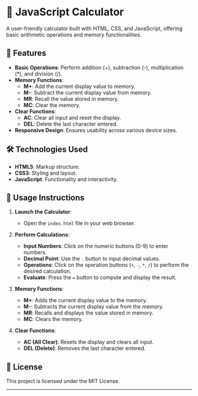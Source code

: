 # 🧮 JavaScript Calculator

A user-friendly calculator built with HTML, CSS, and JavaScript, offering basic arithmetic operations and memory functionalities.

## 🌟 Features

- **Basic Operations**: Perform addition (+), subtraction (-), multiplication (*), and division (/).
- **Memory Functions**:
  - **M+**: Add the current display value to memory.
  - **M-**: Subtract the current display value from memory.
  - **MR**: Recall the value stored in memory.
  - **MC**: Clear the memory.
- **Clear Functions**:
  - **AC**: Clear all input and reset the display.
  - **DEL**: Delete the last character entered.
- **Responsive Design**: Ensures usability across various device sizes.

## 🛠️ Technologies Used

- **HTML5**: Markup structure.
- **CSS3**: Styling and layout.
- **JavaScript**: Functionality and interactivity.

## 📝 Usage Instructions

1. **Launch the Calculator**:
   - Open the `index.html` file in your web browser.

2. **Perform Calculations**:
   - **Input Numbers**: Click on the numeric buttons (0-9) to enter numbers.
   - **Decimal Point**: Use the `.` button to input decimal values.
   - **Operations**: Click on the operation buttons (`+`, `-`, `*`, `/`) to perform the desired calculation.
   - **Evaluate**: Press the `=` button to compute and display the result.

3. **Memory Functions**:
   - **M+**: Adds the current display value to the memory.
   - **M-**: Subtracts the current display value from the memory.
   - **MR**: Recalls and displays the value stored in memory.
   - **MC**: Clears the memory.

4. **Clear Functions**:
   - **AC (All Clear)**: Resets the display and clears all input.
   - **DEL (Delete)**: Removes the last character entered.

## 📄 License

This project is licensed under the MIT License.

---

